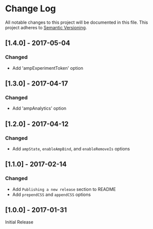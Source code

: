 # Change Log

All notable changes to this project will be documented in this file.
This project adheres to [Semantic Versioning](http://semver.org/).

## [1.4.0] - 2017-05-04

### Changed

- Add 'ampExperimentToken' option

## [1.3.0] - 2017-04-17

### Changed

- Add 'ampAnalytics' option

## [1.2.0] - 2017-04-12

### Changed

- Add `ampState`, `enableAmpBind`, and `enableRemoveIs` options

## [1.1.0] - 2017-02-14

### Changed

- Add `Publishing a new release` section to README
- Add `prependCSS` and `appendCSS` options

## [1.0.0] - 2017-01-31

Initial Release
